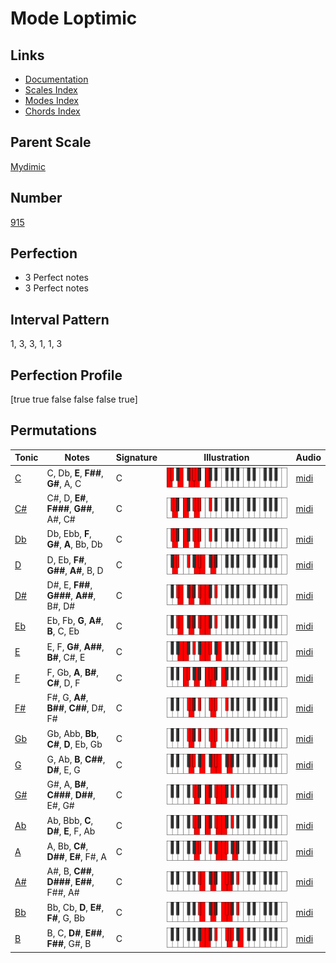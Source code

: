 # Mode Loptimic

## Links

- [Documentation](index.md)
- [Scales Index](Scales.md)
- [Modes Index](Modes.md)
- [Chords Index](Chords.md)

## Parent Scale

[Mydimic](ScaleMydimic.md)

## Number

[915](https://ianring.com/musictheory/scales/915)

## Perfection

- 3 Perfect notes
- 3 Perfect notes

## Interval Pattern

1, 3, 3, 1, 1, 3

## Perfection Profile

[true true false false false true]

## Permutations

| Tonic | Notes | Signature | Illustration | Audio |
|-------|-------|-----------|--------------|-------|
| [C](ModeCNaturalLoptimic.md) | C, Db, **E**, **F##**, **G#**, A, C | C | ![CNaturalLoptimic](ModeCNaturalLoptimic.png) | [midi](https://github.com/edipermadi/music/blob/main/docs/ModeCNaturalLoptimic.mid?raw=true) |
| [C#](ModeCSharpLoptimic.md) | C#, D, **E#**, **F###**, **G##**, A#, C# | C | ![CSharpLoptimic](ModeCSharpLoptimic.png) | [midi](https://github.com/edipermadi/music/blob/main/docs/ModeCSharpLoptimic.mid?raw=true) |
| [Db](ModeDFlatLoptimic.md) | Db, Ebb, **F**, **G#**, **A**, Bb, Db | C | ![DFlatLoptimic](ModeDFlatLoptimic.png) | [midi](https://github.com/edipermadi/music/blob/main/docs/ModeDFlatLoptimic.mid?raw=true) |
| [D](ModeDNaturalLoptimic.md) | D, Eb, **F#**, **G##**, **A#**, B, D | C | ![DNaturalLoptimic](ModeDNaturalLoptimic.png) | [midi](https://github.com/edipermadi/music/blob/main/docs/ModeDNaturalLoptimic.mid?raw=true) |
| [D#](ModeDSharpLoptimic.md) | D#, E, **F##**, **G###**, **A##**, B#, D# | C | ![DSharpLoptimic](ModeDSharpLoptimic.png) | [midi](https://github.com/edipermadi/music/blob/main/docs/ModeDSharpLoptimic.mid?raw=true) |
| [Eb](ModeEFlatLoptimic.md) | Eb, Fb, **G**, **A#**, **B**, C, Eb | C | ![EFlatLoptimic](ModeEFlatLoptimic.png) | [midi](https://github.com/edipermadi/music/blob/main/docs/ModeEFlatLoptimic.mid?raw=true) |
| [E](ModeENaturalLoptimic.md) | E, F, **G#**, **A##**, **B#**, C#, E | C | ![ENaturalLoptimic](ModeENaturalLoptimic.png) | [midi](https://github.com/edipermadi/music/blob/main/docs/ModeENaturalLoptimic.mid?raw=true) |
| [F](ModeFNaturalLoptimic.md) | F, Gb, **A**, **B#**, **C#**, D, F | C | ![FNaturalLoptimic](ModeFNaturalLoptimic.png) | [midi](https://github.com/edipermadi/music/blob/main/docs/ModeFNaturalLoptimic.mid?raw=true) |
| [F#](ModeFSharpLoptimic.md) | F#, G, **A#**, **B##**, **C##**, D#, F# | C | ![FSharpLoptimic](ModeFSharpLoptimic.png) | [midi](https://github.com/edipermadi/music/blob/main/docs/ModeFSharpLoptimic.mid?raw=true) |
| [Gb](ModeGFlatLoptimic.md) | Gb, Abb, **Bb**, **C#**, **D**, Eb, Gb | C | ![GFlatLoptimic](ModeGFlatLoptimic.png) | [midi](https://github.com/edipermadi/music/blob/main/docs/ModeGFlatLoptimic.mid?raw=true) |
| [G](ModeGNaturalLoptimic.md) | G, Ab, **B**, **C##**, **D#**, E, G | C | ![GNaturalLoptimic](ModeGNaturalLoptimic.png) | [midi](https://github.com/edipermadi/music/blob/main/docs/ModeGNaturalLoptimic.mid?raw=true) |
| [G#](ModeGSharpLoptimic.md) | G#, A, **B#**, **C###**, **D##**, E#, G# | C | ![GSharpLoptimic](ModeGSharpLoptimic.png) | [midi](https://github.com/edipermadi/music/blob/main/docs/ModeGSharpLoptimic.mid?raw=true) |
| [Ab](ModeAFlatLoptimic.md) | Ab, Bbb, **C**, **D#**, **E**, F, Ab | C | ![AFlatLoptimic](ModeAFlatLoptimic.png) | [midi](https://github.com/edipermadi/music/blob/main/docs/ModeAFlatLoptimic.mid?raw=true) |
| [A](ModeANaturalLoptimic.md) | A, Bb, **C#**, **D##**, **E#**, F#, A | C | ![ANaturalLoptimic](ModeANaturalLoptimic.png) | [midi](https://github.com/edipermadi/music/blob/main/docs/ModeANaturalLoptimic.mid?raw=true) |
| [A#](ModeASharpLoptimic.md) | A#, B, **C##**, **D###**, **E##**, F##, A# | C | ![ASharpLoptimic](ModeASharpLoptimic.png) | [midi](https://github.com/edipermadi/music/blob/main/docs/ModeASharpLoptimic.mid?raw=true) |
| [Bb](ModeBFlatLoptimic.md) | Bb, Cb, **D**, **E#**, **F#**, G, Bb | C | ![BFlatLoptimic](ModeBFlatLoptimic.png) | [midi](https://github.com/edipermadi/music/blob/main/docs/ModeBFlatLoptimic.mid?raw=true) |
| [B](ModeBNaturalLoptimic.md) | B, C, **D#**, **E##**, **F##**, G#, B | C | ![BNaturalLoptimic](ModeBNaturalLoptimic.png) | [midi](https://github.com/edipermadi/music/blob/main/docs/ModeBNaturalLoptimic.mid?raw=true) |
